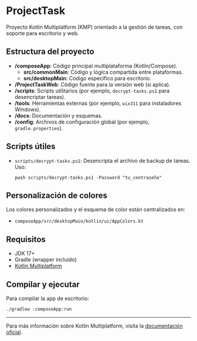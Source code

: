 # ProjectTask

Proyecto Kotlin Multiplatform (KMP) orientado a la gestión de tareas, con soporte para escritorio y web.

## Estructura del proyecto

- **/composeApp**: Código principal multiplataforma (Kotlin/Compose).
  - **src/commonMain**: Código y lógica compartida entre plataformas.
  - **src/desktopMain**: Código específico para escritorio.
- **/ProjectTaskWeb**: Código fuente para la versión web (si aplica).
- **/scripts**: Scripts utilitarios (por ejemplo, `decrypt-tasks.ps1` para desencriptar tareas).
- **/tools**: Herramientas externas (por ejemplo, `wix311` para instaladores Windows).
- **/docs**: Documentación y esquemas.
- **/config**: Archivos de configuración global (por ejemplo, `gradle.properties`).

## Scripts útiles

- `scripts/decrypt-tasks.ps1`: Desencripta el archivo de backup de tareas. Uso:
  ```
  pwsh scripts/decrypt-tasks.ps1 -Password "tu_contraseña"
  ```

## Personalización de colores

Los colores personalizados y el esquema de color están centralizados en:
- `composeApp/src/desktopMain/kotlin/ui/AppColors.kt`

## Requisitos
- JDK 17+
- Gradle (wrapper incluido)
- [Kotlin Multiplatform](https://www.jetbrains.com/help/kotlin-multiplatform-dev/get-started.html)

## Compilar y ejecutar

Para compilar la app de escritorio:
```sh
./gradlew :composeApp:run
```

---

Para más información sobre Kotlin Multiplatform, visita la [documentación oficial](https://www.jetbrains.com/help/kotlin-multiplatform-dev/get-started.html).